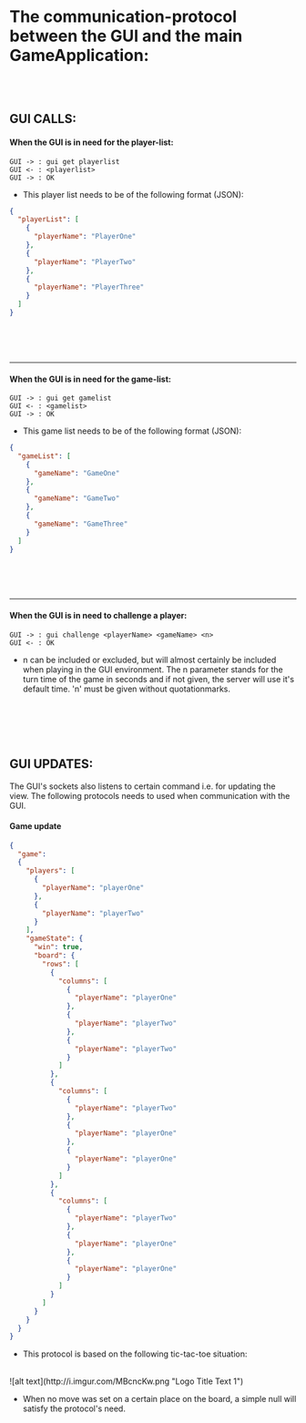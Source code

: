 The communication-protocol between the GUI and the main GameApplication:
=====

<br>
<br>

GUI CALLS:
-----
#### When the GUI is in need for the player-list:
```
GUI -> : gui get playerlist
GUI <- : <playerlist>
GUI -> : OK    
```
- This player list needs to be of the following format (JSON):

```json
{
  "playerList": [
    {
      "playerName": "PlayerOne"
    },
    {
      "playerName": "PlayerTwo"
    },
    {
      "playerName": "PlayerThree"
    }
  ]
}
```

<br>
<br>
<br>

---
#### When the GUI is in need for the game-list:

```
GUI -> : gui get gamelist
GUI <- : <gamelist>
GUI -> : OK
```
- This game list needs to be of the following format (JSON):

```json
{
  "gameList": [
    {
      "gameName": "GameOne"
    },
    {
      "gameName": "GameTwo"
    },
    {
      "gameName": "GameThree"
    }
  ]
}
```

<br>
<br>
<br>

---
#### When the GUI is in need to challenge a player:

```
GUI -> : gui challenge <playerName> <gameName> <n>
GUI <- : OK
```
- n can be included or excluded, but will almost certainly be included when playing
in the GUI environment. The n parameter stands for the turn time of the game in seconds and
if not given, the server will use it's default time. 'n' must be given without quotationmarks.


<br>
<br>
<br>
<br>

GUI UPDATES:
-----

The GUI's sockets also listens to certain command i.e. for updating the view. The
following protocols needs to used when communication with the GUI.

#### Game update
```json
{
  "game":
  {
    "players": [
      {
        "playerName": "playerOne"
      },
      {
        "playerName": "playerTwo"
      }
    ],
    "gameState": {
      "win": true,
      "board": {
        "rows": [
          {
            "columns": [
              {
                "playerName": "playerOne"
              },
              {
                "playerName": "playerTwo"
              },
              {
                "playerName": "playerTwo"
              }
            ]
          },
          {
            "columns": [
              {
                "playerName": "playerTwo"
              },
              {
                "playerName": "playerOne"
              },
              {
                "playerName": "playerOne"
              }
            ]
          },
          {
            "columns": [
              {
                "playerName": "playerTwo"
              },
              {
                "playerName": "playerOne"
              },
              {
                "playerName": "playerOne"
              }
            ]
          }
        ]
      }
    }
  }
}
```

- This protocol is based on the following tic-tac-toe situation:
<br>
![alt text](http://i.imgur.com/MBcncKw.png "Logo Title Text 1")

- When no move was set on a certain place on the board, a simple null will satisfy
 the protocol's need.
